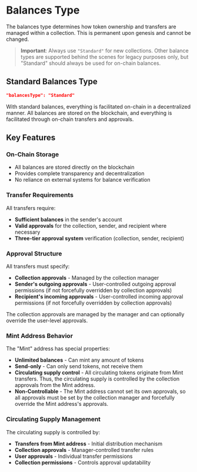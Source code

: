 # Balances Type

The balances type determines how token ownership and transfers are managed within a collection. This is permanent upon genesis and cannot be changed.

> **Important**: Always use `"Standard"` for new collections. Other balance types are supported behind the scenes for legacy purposes only, but "Standard" should always be used for on-chain balances.

## Standard Balances Type

```json
"balancesType": "Standard"
```

With standard balances, everything is facilitated on-chain in a decentralized manner. All balances are stored on the blockchain, and everything is facilitated through on-chain transfers and approvals.

## Key Features

### On-Chain Storage

-   All balances are stored directly on the blockchain
-   Provides complete transparency and decentralization
-   No reliance on external systems for balance verification

### Transfer Requirements

All transfers require:

-   **Sufficient balances** in the sender's account
-   **Valid approvals** for the collection, sender, and recipient where necessary
-   **Three-tier approval system** verification (collection, sender, recipient)

### Approval Structure

All transfers must specify:

-   **Collection approvals** - Managed by the collection manager
-   **Sender's outgoing approvals** - User-controlled outgoing approval permissions (if not forcefully overridden by collection approvals)
-   **Recipient's incoming approvals** - User-controlled incoming approval permissions (if not forcefully overridden by collection approvals)

The collection approvals are managed by the manager and can optionally override the user-level approvals.

### Mint Address Behavior

The "Mint" address has special properties:

-   **Unlimited balances** - Can mint any amount of tokens
-   **Send-only** - Can only send tokens, not receive them
-   **Circulating supply control** - All circulating tokens originate from Mint transfers. Thus, the circulating supply is controlled by the collection approvals from the Mint address.
-   **Non-Controllable** - The Mint address cannot set its own approvals, so all approvals must be set by the collection manager and forcefully override the Mint address's approvals.

### Circulating Supply Management

The circulating supply is controlled by:

-   **Transfers from Mint address** - Initial distribution mechanism
-   **Collection approvals** - Manager-controlled transfer rules
-   **User approvals** - Individual transfer permissions
-   **Collection permissions** - Controls approval updatability
